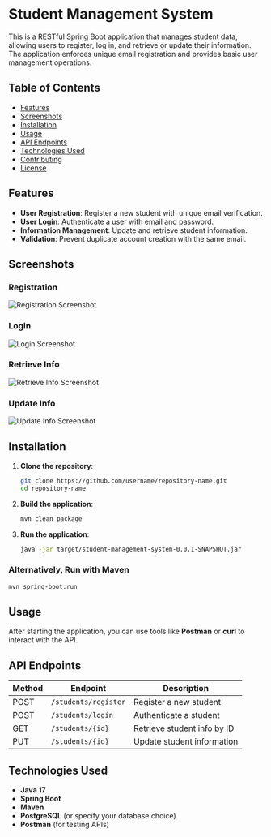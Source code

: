 
# Student Management System

This is a RESTful Spring Boot application that manages student data, allowing users to register, log in, and retrieve or update their information. The application enforces unique email registration and provides basic user management operations.

## Table of Contents
- [Features](#features)
- [Screenshots](#screenshots)
- [Installation](#installation)
- [Usage](#usage)
- [API Endpoints](#api-endpoints)
- [Technologies Used](#technologies-used)
- [Contributing](#contributing)
- [License](#license)

## Features
- **User Registration**: Register a new student with unique email verification.
- **User Login**: Authenticate a user with email and password.
- **Information Management**: Update and retrieve student information.
- **Validation**: Prevent duplicate account creation with the same email.

## Screenshots
### Registration
![Registration Screenshot](path/to/registration-screenshot.png)

### Login
![Login Screenshot](path/to/login-screenshot.png)

### Retrieve Info
![Retrieve Info Screenshot](path/to/retrieve-info-screenshot.png)

### Update Info
![Update Info Screenshot](path/to/update-info-screenshot.png)

## Installation

1. **Clone the repository**:
   ```bash
   git clone https://github.com/username/repository-name.git
   cd repository-name
   ```

2. **Build the application**:
   ```bash
   mvn clean package
   ```

3. **Run the application**:
   ```bash
   java -jar target/student-management-system-0.0.1-SNAPSHOT.jar
   ```

### Alternatively, Run with Maven
```bash
mvn spring-boot:run
```

## Usage

After starting the application, you can use tools like **Postman** or **curl** to interact with the API.

## API Endpoints

| Method | Endpoint               | Description                     |
|--------|-------------------------|---------------------------------|
| POST   | `/students/register`    | Register a new student          |
| POST   | `/students/login`       | Authenticate a student          |
| GET    | `/students/{id}`        | Retrieve student info by ID     |
| PUT    | `/students/{id}`        | Update student information      |

## Technologies Used
- **Java 17**
- **Spring Boot**
- **Maven**
- **PostgreSQL** (or specify your database choice)
- **Postman** (for testing APIs)
